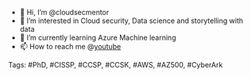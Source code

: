 - 👋 Hi, I’m @cloudsecmentor
- 👀 I’m interested in Cloud security, Data science and storytelling with data
- 🌱 I’m currently learning Azure Machine learning
- 📫 How to reach me @[youtube](https://www.youtube.com/@cloudsecmentor)

Tags: #PhD, #CISSP, #CCSP, #CCSK, #AWS, #AZ500, #CyberArk 
